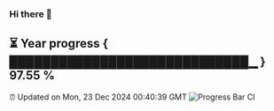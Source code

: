 ### Hi there 👋
⏳ Year progress { █████████████████████████████▁ } 97.55 %
---
⏰ Updated on Mon, 23 Dec 2024 00:40:39 GMT
![Progress Bar CI](https://github.com/Moyi321/Moyi321/workflows/Progress%20Bar%20CI/badge.svg)
